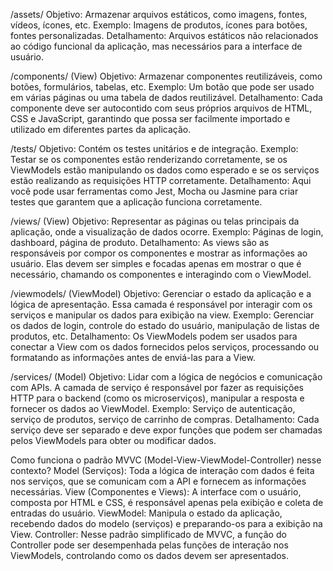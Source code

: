 /assets/
Objetivo: Armazenar arquivos estáticos, como imagens, fontes, vídeos, ícones, etc.
Exemplo: Imagens de produtos, ícones para botões, fontes personalizadas.
Detalhamento: Arquivos estáticos não relacionados ao código funcional da aplicação, mas necessários para a interface de usuário.

/components/ (View)
Objetivo: Armazenar componentes reutilizáveis, como botões, formulários, tabelas, etc.
Exemplo: Um botão que pode ser usado em várias páginas ou uma tabela de dados reutilizável.
Detalhamento: Cada componente deve ser autocontido com seus próprios arquivos de HTML, CSS e JavaScript, garantindo que possa ser facilmente importado e utilizado em diferentes partes da aplicação.

/tests/
Objetivo: Contém os testes unitários e de integração.
Exemplo: Testar se os componentes estão renderizando corretamente, se os ViewModels estão manipulando os dados como esperado e se os serviços estão realizando as requisições HTTP corretamente.
Detalhamento: Aqui você pode usar ferramentas como Jest, Mocha ou Jasmine para criar testes que garantem que a aplicação funciona corretamente.

/views/ (View)
Objetivo: Representar as páginas ou telas principais da aplicação, onde a visualização de dados ocorre.
Exemplo: Páginas de login, dashboard, página de produto.
Detalhamento: As views são as responsáveis por compor os componentes e mostrar as informações ao usuário. Elas devem ser simples e focadas apenas em mostrar o que é necessário, chamando os componentes e interagindo com o ViewModel.

 /viewmodels/ (ViewModel)
Objetivo: Gerenciar o estado da aplicação e a lógica de apresentação. Essa camada é responsável por interagir com os serviços e manipular os dados para exibição na view.
Exemplo: Gerenciar os dados de login, controle do estado do usuário, manipulação de listas de produtos, etc.
Detalhamento: Os ViewModels podem ser usados para conectar a View com os dados fornecidos pelos serviços, processando ou formatando as informações antes de enviá-las para a View.

/services/ (Model)
Objetivo: Lidar com a lógica de negócios e comunicação com APIs. A camada de serviço é responsável por fazer as requisições HTTP para o backend (como os microserviços), manipular a resposta e fornecer os dados ao ViewModel.
Exemplo: Serviço de autenticação, serviço de produtos, serviço de carrinho de compras.
Detalhamento: Cada serviço deve ser separado e deve expor funções que podem ser chamadas pelos ViewModels para obter ou modificar dados.

Como funciona o padrão MVVC (Model-View-ViewModel-Controller) nesse contexto?
Model (Serviços): Toda a lógica de interação com dados é feita nos serviços, que se comunicam com a API e fornecem as informações necessárias.
View (Componentes e Views): A interface com o usuário, composta por HTML e CSS, é responsável apenas pela exibição e coleta de entradas do usuário.
ViewModel: Manipula o estado da aplicação, recebendo dados do modelo (serviços) e preparando-os para a exibição na View.
Controller: Nesse padrão simplificado de MVVC, a função do Controller pode ser desempenhada pelas funções de interação nos ViewModels, controlando como os dados devem ser apresentados.